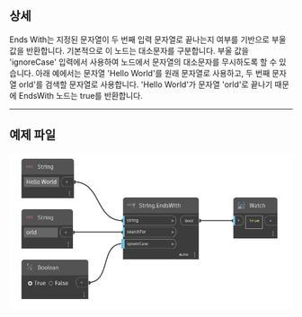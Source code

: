 ## 상세
Ends With는 지정된 문자열이 두 번째 입력 문자열로 끝나는지 여부를 기반으로 부울 값을 반환합니다. 기본적으로 이 노드는 대소문자를 구분합니다. 부울 값을 'ignoreCase' 입력에서 사용하여 노드에서 문자열의 대소문자를 무시하도록 할 수 있습니다. 아래 예에서는 문자열 'Hello World'를 원래 문자열로 사용하고, 두 번째 문자열 orld'를 검색할 문자열로 사용합니다. 'Hello World'가 문자열 'orld'로 끝나기 때문에 EndsWith 노드는 true를 반환합니다.
___
## 예제 파일

![EndsWith](./DSCore.String.EndsWith_img.jpg)

